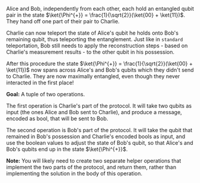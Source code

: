 Alice and Bob, independently from each other, each hold an entangled qubit pair in the state $\ket{\Phi^{+}} = \frac{1}{\sqrt{2}}(\ket{00} + \ket{11})$. They hand off one part of their pair to Charlie.

Charlie can now teleport the state of Alice's qubit he holds onto Bob's remaining qubit, thus teleporting the entanglement. Just like in `standard` teleportation, Bob still needs to apply the reconstruction steps - based on Charlie's measurement results - to the other qubit in his possession.

After this procedure the state $\ket{\Phi^{+}} = \frac{1}{\sqrt{2}}(\ket{00} + \ket{11})$ now spans across Alice's and Bob's qubits which they didn't send to Charlie. They are now maximally entangled, even though they never interacted in the first place!

**Goal:** 
A tuple of two operations.

The first operation is Charlie's part of the protocol. It will take two qubits as input (the ones Alice and Bob sent to Charlie), and produce a message, encoded as bool, that will be sent to Bob.

The second operation is Bob's part of the protocol. It will take the qubit that remained in Bob's possession and Charlie's encoded bools as input, and use the boolean values to adjust the state of Bob's qubit, so that Alice's and Bob's qubits end up in the state $\ket{\Phi^{+}}$.

**Note:**
You will likely need to create two separate helper operations that implement the two parts of the protocol, and return them, rather than implementing the solution in the body of this operation.